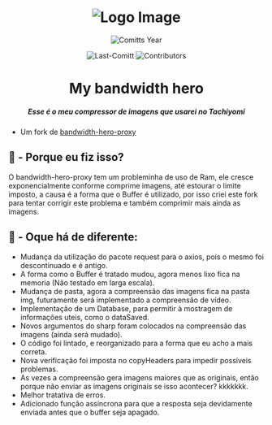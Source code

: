 <div align="center">

# ![Logo Image](https://raw.githubusercontent.com/ayastreb/bandwidth-hero/master/src/assets/logo.png)

![Comitts Year](https://img.shields.io/github/commit-activity/y/Ashu11-A/my-bandwidth-hero?colorA=302D41&colorB=f9e2af&style=for-the-badge)

![Last-Comitt](https://img.shields.io/github/last-commit/Ashu11-A/my-bandwidth-hero?style=for-the-badge&colorA=302D41&colorB=b4befe)
![Contributors](https://img.shields.io/github/contributors-anon/Ashu11-A/my-bandwidth-hero?style=for-the-badge&colorA=302D41&colorB=b4befe)

<!--
[![CodeFactor](https://www.codefactor.io/repository/github/Ashu11-A/my-bandwidth-hero/badge?style=for-the-badge&colorA=302D41&colorB=b4befe)](https://www.codefactor.io/repository/github/Ashu11-A/my-bandwidth-hero)
-->

</div>

<h1 align="center">My bandwidth hero</h1>
<h5 align="center">
    <strong>
        Esse é o meu compressor de imagens que usarei no Tachiyomi
    </strong>
</h5>

- Um fork de [bandwidth-hero-proxy](https://github.com/ayastreb/bandwidth-hero-proxy)

## 🤔 - Porque eu fiz isso?
O bandwidth-hero-proxy tem um probleminha de uso de Ram, ele cresce exponencialmente conforme comprime imagens, até estourar o limite imposto, a causa é a forma que o Buffer é utilizado, por isso criei este fork para tentar corrigir este problema e também comprimir mais ainda as imagens.

## 📝 - Oque há de diferente:

- Mudança da utilização do pacote request para o axios, pois o mesmo foi descontinuado e é antigo.
- A forma como o Buffer é tratado mudou, agora menos lixo fica na memoria (Não testado em larga escala).
- Mudança de pasta, agora a compreensão das imagens fica na pasta img, futuramente será implementado a compreensão de vídeo.
- Implementação de um Database, para permitir à mostragem de informações uteis, como o dataSaved.
- Novos argumentos do sharp foram colocados na compreensão das imagens (ainda será mudado).
- O código foi lintado, e reorganizado para a forma que eu acho a mais correta.
- Nova verificação foi imposta no copyHeaders para impedir possíveis problemas.
- As vezes a compreensão gera imagens maiores que as originais, então porque não enviar as imagens originais se isso acontecer? kkkkkkk.
- Melhor tratativa de erros.
- Adicionado função assíncrona para que a resposta seja devidamente enviada antes que o buffer seja apagado.
